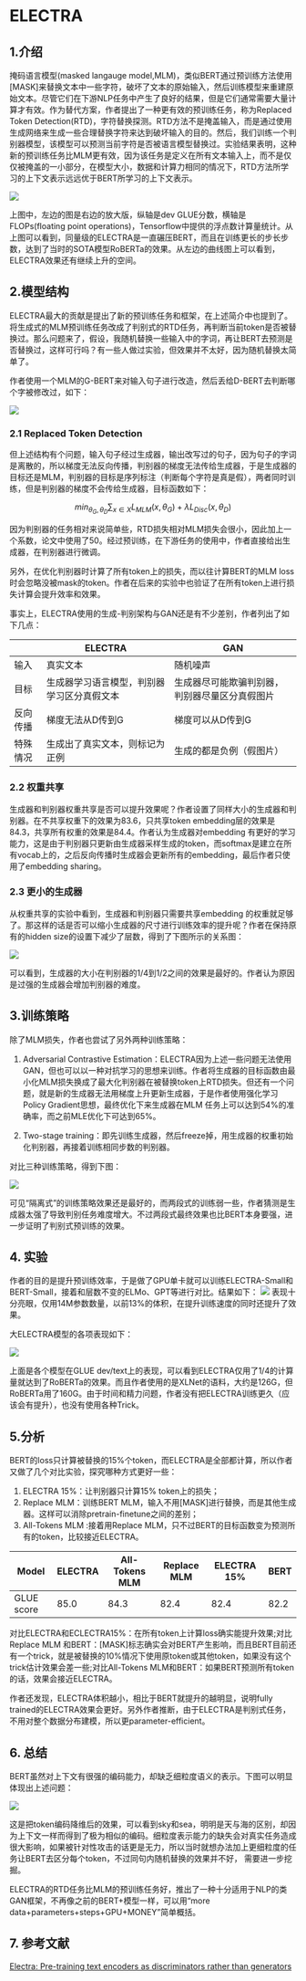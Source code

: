 # ELECTRA
## 1.介绍

掩码语言模型(masked langauge model,MLM)，类似BERT通过预训练方法使用[MASK]来替换文本中一些字符，破坏了文本的原始输入，然后训练模型来重建原始文本。尽管它们在下游NLP任务中产生了良好的结果，但是它们通常需要大量计算才有效。作为替代方案，作者提出了一种更有效的预训练任务，称为Replaced Token Detection(RTD)，字符替换探测。RTD方法不是掩盖输入，而是通过使用生成网络来生成一些合理替换字符来达到破坏输入的目的。然后，我们训练一个判别器模型，该模型可以预测当前字符是否被语言模型替换过。实验结果表明，这种新的预训练任务比MLM更有效，因为该任务是定义在所有文本输入上，而不是仅仅被掩盖的一小部分，在模型大小，数据和计算力相同的情况下，RTD方法所学习的上下文表示远远优于BERT所学习的上下文表示。

![](../../images/pretrain_model/electra/electra_glue.png)

上图中，左边的图是右边的放大版，纵轴是dev GLUE分数，横轴是FLOPs(floating point operations)，Tensorflow中提供的浮点数计算量统计。从上图可以看到，同量级的ELECTRA是一直碾压BERT，而且在训练更长的步长步数，达到了当时的SOTA模型RoBERTa的效果。从左边的曲线图上可以看到，ELECTRA效果还有继续上升的空间。

## 2.模型结构

ELECTRA最大的贡献是提出了新的预训练任务和框架，在上述简介中也提到了。将生成式的MLM预训练任务改成了判别式的RTD任务，再判断当前token是否被替换过。那么问题来了，假设，我随机替换一些输入中的字词，再让BERT去预测是否替换过，这样可行吗？有一些人做过实验，但效果并不太好，因为随机替换太简单了。

作者使用一个MLM的G-BERT来对输入句子进行改造，然后丢给D-BERT去判断哪个字被修改过，如下：

![](../../images/pretrain_model/electra/electra.png)


### 2.1 Replaced Token Detection

但上述结构有个问题，输入句子经过生成器，输出改写过的句子，因为句子的字词是离散的，所以梯度无法反向传播，判别器的梯度无法传给生成器，于是生成器的目标还是MLM，判别器的目标是序列标注（判断每个字符是真是假），两者同时训练，但是判别器的梯度不会传给生成器，目标函数如下：

$$min_{\theta_{G},\theta_{D}} \sum_{x \in X} L_{MLM}(x,\theta_{G})+\lambda L_{Disc}(x,\theta_{D})$$


因为判别器的任务相对来说简单些，RTD损失相对MLM损失会很小，因此加上一个系数，论文中使用了50。经过预训练，在下游任务的使用中，作者直接给出生成器，在判别器进行微调。

另外，在优化判别器时计算了所有token上的损失，而以往计算BERT的MLM loss时会忽略没被mask的token。作者在后来的实验中也验证了在所有token上进行损失计算会提升效率和效果。

事实上，ELECTRA使用的生成-判别架构与GAN还是有不少差别，作者列出了如下几点：

||ELECTRA|GAN|
|----|----|----|
|输入|真实文本|随机噪声|
|目标|生成器学习语言模型，判别器学习区分真假文本|生成器尽可能欺骗判别器，判别器尽量区分真假图片|
|反向传播|梯度无法从D传到G|梯度可以从D传到G|
|特殊情况|生成出了真实文本，则标记为正例|生成的都是负例（假图片）|

### 2.2 权重共享

生成器和判别器权重共享是否可以提升效果呢？作者设置了同样大小的生成器和判别器。在不共享权重下的效果为83.6，只共享token embedding层的效果是84.3，共享所有权重的效果是84.4。作者认为生成器对embedding 有更好的学习能力，这是由于判别器只更新由生成器采样生成的token，而softmax是建立在所有vocab上的，之后反向传播时生成器会更新所有的embedding，最后作者只使用了embedding sharing。

### 2.3 更小的生成器

从权重共享的实验中看到，生成器和判别器只需要共享embedding 的权重就足够了。那这样的话是否可以缩小生成器的尺寸进行训练效率的提升呢？作者在保持原有的hidden size的设置下减少了层数，得到了下图所示的关系图：

![](../../images/pretrain_model/electra/electra_generator.png)

可以看到，生成器的大小在判别器的1/4到1/2之间的效果是最好的。作者认为原因是过强的生成器会增加判别器的难度。

## 3.训练策略

除了MLM损失，作者也尝试了另外两种训练策略：

1. Adversarial Contrastive Estimation：ELECTRA因为上述一些问题无法使用GAN，但也可以以一种对抗学习的思想来训练。作者将生成器的目标函数由最小化MLM损失换成了最大化判别器在被替换token上RTD损失。但还有一个问题，就是新的生成器无法用梯度上升更新生成器，于是作者使用强化学习Policy Gradient思想，最终优化下来生成器在MLM 任务上可以达到54%的准确率，而之前MLE优化下可达到65%。

2. Two-stage training：即先训练生成器，然后freeze掉，用生成器的权重初始化判别器，再接着训练相同步数的判别器。

对比三种训练策略，得到下图：

![](../../images/pretrain_model/electra/electra_training.png)

可见“隔离式”的训练策略效果还是最好的，而两段式的训练弱一些，作者猜测是生成器太强了导致判别任务难度增大。不过两段式最终效果也比BERT本身要强，进一步证明了判别式预训练的效果。

## 4. 实验

作者的目的是提升预训练效率，于是做了GPU单卡就可以训练ELECTRA-Small和BERT-Small，接着和层数不变的ELMo、GPT等进行对比。结果如下：
![](../../images/pretrain_model/electra/experiment1.png)
表现十分亮眼，仅用14M参数数量，以前13%的体积，在提升训练速度的同时还提升了效果。

大ELECTRA模型的各项表现如下：

![](../../images/pretrain_model/electra/experiment2.png)

上面是各个模型在GLUE dev/text上的表现，可以看到ELECTRA仅用了1/4的计算量就达到了RoBERTa的效果。而且作者使用的是XLNet的语料，大约是126G，但RoBERTa用了160G。由于时间和精力问题，作者没有把ELECTRA训练更久（应该会有提升），也没有使用各种Trick。

## 5.分析

BERT的loss只计算被替换的15%个token，而ELECTRA是全部都计算，所以作者又做了几个对比实验，探究哪种方式更好一些：

1. ELECTRA 15%：让判别器只计算15% token上的损失；
2. Replace MLM：训练BERT MLM，输入不用[MASK]进行替换，而是其他生成器。这样可以消除pretrain-finetune之间的差别；
3. All-Tokens MLM :接着用Replace MLM，只不过BERT的目标函数变为预测所有的token，比较接近ELECTRA。


|Model|ELECTRA|All-Tokens MLM|Replace MLM|ELECTRA 15%|BERT|
|----|----|----|----|----|----|
|GLUE score|85.0|84.3|82.4|82.4|82.2|

对比ELECTRA和ECLECTRA15%：在所有token上计算loss确实能提升效果;对比Replace MLM 和BERT：[MASK]标志确实会对BERT产生影响，而且BERT目前还有一个trick，就是被替换的10%情况下使用原token或其他token，如果没有这个trick估计效果会差一些;对比All-Tokens MLM和BERT：如果BERT预测所有token的话，效果会接近ELECTRA。


作者还发现，ELECTRA体积越小，相比于BERT就提升的越明显，说明fully trained的ELECTRA效果会更好。另外作者推断，由于ELECTRA是判别式任务，不用对整个数据分布建模，所以更parameter-efficient。

## 6. 总结
BERT虽然对上下文有很强的编码能力，却缺乏细粒度语义的表示。下图可以明显体现出上述问题：

![](../../images/pretrain_model/electra/bert_cons.png)

这是把token编码降维后的效果，可以看到sky和sea，明明是天与海的区别，却因为上下文一样而得到了极为相似的编码。细粒度表示能力的缺失会对真实任务造成很大影响，如果被针对性攻击的话更是无力，所以当时就想办法加上更细粒度的任务让BERT去区分每个token，不过同句内随机替换的效果并不好， 需要进一步挖掘。

ELECTRA的RTD任务比MLM的预训练任务好，推出了一种十分适用于NLP的类GAN框架，不再像之前的BERT+模型一样，可以用“more data+parameters+steps+GPU+MONEY”简单概括。

## 7. 参考文献

[Electra: Pre-training text encoders as discriminators rather than generators](https://arxiv.org/abs/2003.10555)







